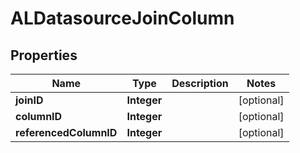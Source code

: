 

# ALDatasourceJoinColumn



## Properties

| Name | Type | Description | Notes |
|------------ | ------------- | ------------- | -------------|
|**joinID** | **Integer** |  |  [optional] |
|**columnID** | **Integer** |  |  [optional] |
|**referencedColumnID** | **Integer** |  |  [optional] |



